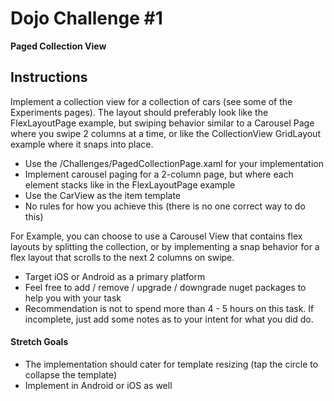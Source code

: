 # Dojo Challenge #1

**Paged Collection View**

## Instructions

Implement a collection view for a collection of cars (see some of the Experiments pages). The layout should preferably look like the FlexLayoutPage example, but swiping behavior similar to a Carousel Page where you swipe 2 columns at a time, or like the CollectionView GridLayout example where it snaps into place.

- Use the /Challenges/PagedCollectionPage.xaml for your implementation
- Implement carousel paging for a 2-column page, but where each element stacks like in the FlexLayoutPage example
- Use the CarView as the item template
- No rules for how you achieve this (there is no one correct way to do this)

For Example, you can choose to use a Carousel View that contains flex layouts by splitting the collection,	or by implementing a snap behavior for a flex layout that scrolls to the next 2 columns on swipe.

- Target iOS or Android as a primary platform
- Feel free to add / remove / upgrade / downgrade nuget packages to help you with your task
- Recommendation is not to spend more than 4 - 5 hours on this task. If incomplete, just add some notes as to your intent for what you did do.

#### Stretch Goals

- The implementation should cater for template resizing (tap the circle to collapse the template)
- Implement in Android or iOS as well
